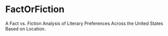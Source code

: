 # FactOrFiction
A Fact vs. Fiction Analysis of Literary Preferences Across the United States Based on Location.
